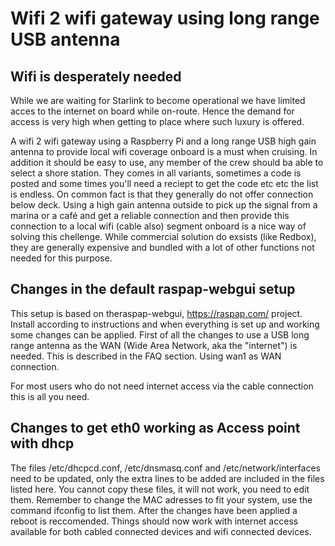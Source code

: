 
# Wifi 2 wifi gateway using long range USB antenna


## Wifi is desperately needed

While we are waiting for Starlink to become operational we have limited acces
to the internet on board while on-route. Hence the demand for access is
very high when getting to place where such luxury is offered.

A wifi 2 wifi gateway using a Raspberry Pi and a long range USB high
gain antenna to provide local wifi coverage onboard is a must when
cruising. In addition it should be easy to use, any member of the crew
should ba able to select a shore station. They comes in all variants,
sometimes a code is posted and some times you'll need a reciept to get
the code etc etc the list is endless. On common fact is that they
generally do not offer connection below deck. Using a high gain
antenna outside to pick up the signal from a marina or a café and get
a reliable connection and then provide this connection to a local wifi
(cable also) segment onboard is a nice way of solving this
chellenge. While commercial solution do exsists (like Redbox), they
are generally expensive and bundled with a lot of other functions not
needed for this purpose.

## Changes in the default raspap-webgui setup

This setup is based on theraspap-webgui, https://raspap.com/ project.
Install according to instructions and when everything is set up and
working some changes can be applied. First of all the changes to use a
USB long range antenna as the WAN (Wide Area Network, aka the
"internet") is needed. This is described in the FAQ section. Using
wan1 as WAN connection. 

For most users who do not need internet access via the cable
connection this is all you need.

## Changes to get eth0 working as Access point with dhcp

The files /etc/dhcpcd.conf, /etc/dnsmasq.conf and
/etc/network/interfaces need to be updated, only the extra lines to be
added are included in the files listed here. You cannot copy these files, it
will not work, you need to edit them. Remember to change the MAC adresses to fit your system,
use the command ifconfig to list them.
After the changes have been applied a reboot is reccomended. Things should now work with internet
access available for both cabled connected devices and wifi connected
devices.


